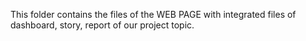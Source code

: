 This folder contains the files of the WEB PAGE with integrated files of dashboard, story, report of our project topic. 
